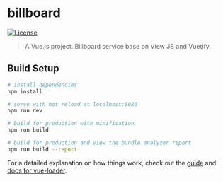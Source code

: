 # billboard

[![License](https://img.shields.io/badge/License-Apache%202.0-blue.svg)](https://github.com/triodjangopiter/billboard/blob/master/LICENSE)

> A Vue.js project.
> Billboard service base on View JS and Vuetify.

## Build Setup

``` bash
# install dependencies
npm install

# serve with hot reload at localhost:8080
npm run dev

# build for production with minification
npm run build

# build for production and view the bundle analyzer report
npm run build --report
```

For a detailed explanation on how things work, check out the [guide](http://vuejs-templates.github.io/webpack/) and [docs for vue-loader](http://vuejs.github.io/vue-loader).
